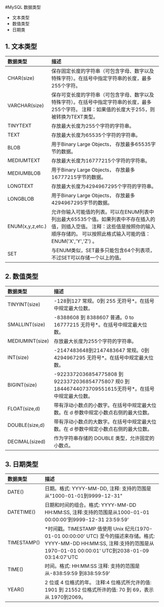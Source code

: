#MySQL 数据类型
- 文本类型
- 数值类型
- 日期类

## 1. 文本类型

数据类型 | 描述 
:-----| :---- 
CHAR(size) | 保存固定长度的字符串（可包含字母、数字以及特殊字符）。在括号中指定字符串的长度，最多255个字符。 |
VARCHAR(size) | 保存可变长度的字符串（可包含字母、数字以及特殊字符）。在括号中指定字符串的长度，最多255个字符。 注释：如果值的长度大于255，则被转换为TEXT类型。	
TINYTEXT | 存放最大长度为255个字符的字符串。 
TEXT | 存放最大长度为65535个字符的字符串。 
BLOB | 用于Binary Large Objects， 存放最多65535字节的数据。
| MEDIUMTEXT | 存放最大长度为16777215个字符的字符串。 |
| MEDIUMBLOB | 用于Binary Large Objects， 存放最多16777215字节的数据。 |
| LONGTEXT | 存放最大长度为4294967295个字符的字符串。 |
| LONGBLOB | 用于Binary Large Objects， 存放最多4294967295字节的数据。 |
| ENUM(x,y,z,etc.) |允许你输入可能值的列表。可以在ENUM列表中列出最大65535个值。如果列表中不存在插入的值，则插入空值。 注释：这些值是按照你的输入顺序存储的。 可以按照此格式输入可能的值：ENUM('X','Y','Z') 。 |
| SET | 与ENUM类似，SET最多只能包含64个列表项，不过SET可以存储一个以上的值。 |



## 2. 数值类型

数据类型 | 描述 
:-----| :---- 
| TINYINT(size) | -128到127 常规。0到 255 无符号*。在括号中规定最大位数。 |
| SMALLINT(size) | -8388608 到 8388607 普通。0 to 16777215 无符号*。在括号中规定最大位数。	|
| MEDIUMINT(size) | 存放最大长度为255个字符的字符串。 |
| INT(size) | -2147483648到2147483647 常规。0到4294967295 无符号*。在括号中规定最大位数。 |
| BIGINT(size) | -9223372036854775808 到 9223372036854775807 规0 到18446744073709551615无符号*。在括号中规定最大位数。 |
| FLOAT(size,d) | 带有浮动小数点的小数字。在括号中规定最大位数。在 d 参数中规定小数点右侧的最大位数。 |
| DOUBLE(size,d) | 带有浮动小数点的大数字。在括号中规定最大位数。在 d 参数中规定小数点右侧的最大位数。 |
| DECIMAL(sized) | 作为字符串存储的 DOUBLE 类型，允许固定的小数点。 |


## 3. 日期类型

数据类型 | 描述 
 :-----| :---- 
| DATE() | 日期。格式: YYYY-MM-DD,  	注释: 支持的范围是从"1000-01-01到9999-12-31" |
| DATETIME() | 日期和时间的组合。格式: YYYY-MM-DD HH:MM:SS,  注释:支持的范围是从1000-01-01 00:00:00'到9999-12-31 23:59:59'	|
| TIMESTAMP() | *时间戳。TIMESTAMP 值使用 Unix 纪元(1970-01-01 00:00:00' UTC) 至今的描述来存储。格式: YYYY-MM-DD HH:MM:SS, 注释:支持的范围是从1970-01-01 00:00:01' UTC到2038-01-09 03:14:07'UTC |
| TIME() | 时间。格式: HH:MM:SS 注释: 支持的范围是从-838:59:59 到838:59:59' |
| YEAR() | 2 位或 4 位格式的年。 注释:4 位格式所允许的值: 1901 到 21552 位格式所许的值: 70 到 69，表示从 1970到2069。 |









